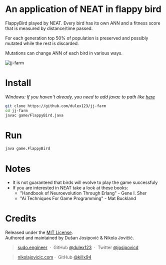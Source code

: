 # An application of NEAT in flappy bird
FlappyBird played by NEAT. Every bird has its own ANN and a fitness score that is measured by distance/time passed.

For each generation top 50% of population is preserved and possibly mutated while the rest is discarded.

Mutations can change ANN of each bird in various ways. 

 ![jj-farm](https://media.giphy.com/media/R5NDdelv6dzpe/giphy.gif)

# Install
*Windows: If you haven't already, you need to add javac to path like [here](http://stackoverflow.com/questions/37973276/how-to-run-a-java-program-in-cmd)*

```sh
git clone https://github.com/dulex123/jj-farm
cd jj-farm
javac game/FlappyBird.java
```

# Run
```sh
java game.FlappyBird
```

# Notes
 - It is not guaranteed that birds will evolve to play the game successfuly
 - If you are interested in NEAT take a look at these books:
   - "Handbook of Neuroevolution Through Erlang" - Gene I. Sher
   - "Ai Techniques For Game Programming" - Mat Buckland
   
# Credits

Released under the [MIT License].<br>
Authored and maintained by Dušan Josipović & Nikola Jovičić.

> [sudo.engineer](http://sudo.engineer) &nbsp;&middot;&nbsp;
> GitHub [@dulex123](https://github.com/dulex123) &nbsp;&middot;&nbsp;
> Twitter [@josipovicd](https://twitter.com/josipovicd)

> [nikolajovicic.com](http://jovicicnikola.com/)&nbsp;&middot;&nbsp;
> GitHub [@killx94](https://github.com/killx94) 


[MIT License]: http://mit-license.org/
